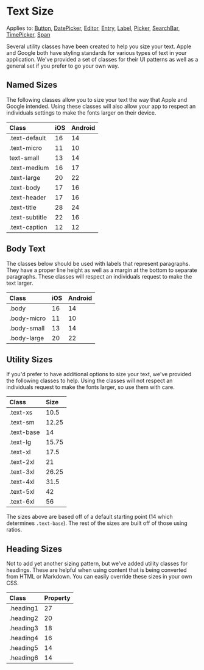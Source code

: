 # Text Size

Applies to: [Button](https://docs.microsoft.com/en-us/dotnet/api/xamarin.forms.button?view=xamarin-forms), [DatePicker](https://docs.microsoft.com/en-us/dotnet/api/xamarin.forms.datepicker?view=xamarin-forms), [Editor](https://docs.microsoft.com/en-us/dotnet/api/xamarin.forms.editor?view=xamarin-forms), [Entry](https://docs.microsoft.com/en-us/dotnet/api/xamarin.forms.entry?view=xamarin-forms), [Label](https://docs.microsoft.com/en-us/dotnet/api/xamarin.forms.layout?view=xamarin-forms), [Picker](https://docs.microsoft.com/en-us/dotnet/api/xamarin.forms.picker?view=xamarin-forms), [SearchBar](https://docs.microsoft.com/en-us/dotnet/api/xamarin.forms.searchbar?view=xamarin-forms), [TimePicker](https://docs.microsoft.com/en-us/dotnet/api/xamarin.forms.timepicker?view=xamarin-forms), [Span](https://docs.microsoft.com/en-us/dotnet/api/xamarin.forms.span?view=xamarin-forms)

Several utility classes have been created to help you size your text. Apple and Google both have styling standards for various types of text in your application. We've provided a set of classes for their UI patterns as well as a general set if you prefer to go your own way.

## Named Sizes

The following classes allow you to size your text the way that Apple and Google intended. Using these classes will also allow your app to respect an individuals settings to make the fonts larger on their device. 

| Class | iOS | Android |
| :--- | :--- | :--- |
| .text-default | 16 | 14 |
| .text-micro | 11 | 10 |
| text-small | 13 | 14 |
| .text-medium | 16 | 17 |
| .text-large | 20 | 22 |
| .text-body | 17 | 16 |
| .text-header | 17 | 16 |
| .text-title | 28 | 24 |
| .text-subtitle | 22 | 16 |
| .text-caption | 12 | 12 |

## Body Text

The classes below should be used with labels that represent paragraphs. They have a proper line height as well as a margin at the bottom to separate paragraphs. These classes will respect an individuals request to make the text larger.

| Class | iOS | Android |
| :--- | :--- | :--- |
| .body | 16 | 14 |
| .body-micro | 11 | 10 |
| .body-small | 13 | 14 |
| .body-large | 20 | 22 |

## Utility Sizes

If you'd prefer to have additional options to size your text, we've provided the following classes to help. Using the classes will not respect an individuals request to make the fonts larger, so use them with care.

| Class | Size |
| :--- | :--- |
| .text-xs | 10.5 |
| .text-sm | 12.25 |
| .text-base | 14 |
| .text-lg | 15.75 |
| .text-xl | 17.5 |
| .text-2xl | 21 |
| .text-3xl | 26.25 |
| .text-4xl | 31.5 |
| .text-5xl | 42 |
| .text-6xl | 56 |

The sizes above are based off of a default starting point \(14 which determines `.text-base`\). The rest of the sizes are built off of those using ratios.

## Heading Sizes

Not to add yet another sizing pattern, but we've added utility classes for headings. These are helpful when using content that is being converted from HTML or Markdown. You can easily override these sizes in your own CSS.

| Class | Property |
| :--- | :--- |
| .heading1 | 27 |
| .heading2 | 20 |
| .heading3 | 18 |
| .heading4 | 16 |
| .heading5 | 14 |
| .heading6 | 14 |

